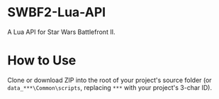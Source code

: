 # SWBF2-Lua-API
A Lua API for Star Wars Battlefront II.

# How to Use
Clone or download ZIP into the root of your project's source folder (or `data_***\Common\scripts`, replacing `***` with your project's 3-char ID).
